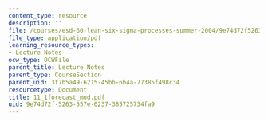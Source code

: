 ```yaml
---
content_type: resource
description: ''
file: /courses/esd-60-lean-six-sigma-processes-summer-2004/9e74d72f5263557e6237385725734fa9_11_1forecast_mod.pdf
file_type: application/pdf
learning_resource_types:
- Lecture Notes
ocw_type: OCWFile
parent_title: Lecture Notes
parent_type: CourseSection
parent_uid: 3f7b5a49-6215-45bb-6b4a-77385f498c34
resourcetype: Document
title: 11_1forecast_mod.pdf
uid: 9e74d72f-5263-557e-6237-385725734fa9
---
```

